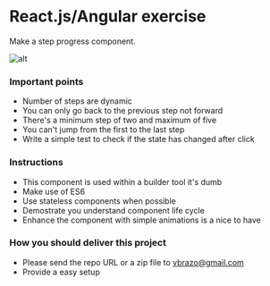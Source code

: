 # React.js/Angular exercise

Make a step progress component.

![alt](https://github.com/vbrazo/napice-exam/blob/master/front-end-exam/progress-bar.png?raw=true)

### Important points

- Number of steps are dynamic
- You can only go back to the previous step not forward
- There's a minimum step of two and maximum of five
- You can't jump from the first to the last step
- Write a simple test to check if the state has changed after click

### Instructions

- This component is used within a builder tool it's dumb
- Make use of ES6
- Use stateless components when possible
- Demostrate you understand component life cycle
- Enhance the component with simple animations is a nice to have

### How you should deliver this project

- Please send the repo URL or a zip file to vbrazo@gmail.com
- Provide a easy setup
